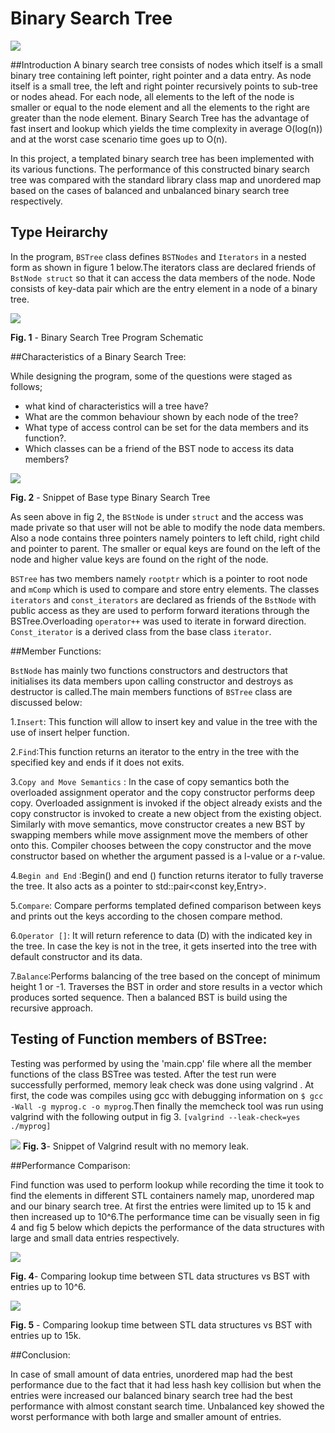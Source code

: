 # Binary Search Tree

![](Figures/BST_PIC.png )


##Introduction
A binary search tree consists of nodes which itself is a small binary tree
containing left pointer, right pointer and a data entry. As node itself is a
small tree, the left and right pointer recursively points to sub-tree or nodes
ahead. For each node, all elements to the left of the node is smaller or equal
to the node element and all the elements to the right are greater than the node
element. Binary Search Tree has the advantage of fast insert and lookup which
yields the time complexity in average O(log(n)) and at the worst case scenario
time goes up to O(n).

In this project, a templated binary  search tree has been implemented with its
various functions. The performance of this constructed binary search tree was
compared with the standard library class map and unordered map based on the
cases of balanced and unbalanced binary search tree respectively.

## Type Heirarchy

In the program, `BSTree` class defines `BSTNodes` and `Iterators` in a nested
form as shown in figure 1 below.The iterators class are declared friends of
`BstNode struct` so that it can access the data members of the node. Node
consists of key-data pair which are the entry element in a node of a binary
tree.

![](Figures/Heirarchy.png )

 **Fig. 1** - Binary Search Tree Program Schematic

##Characteristics of a Binary Search Tree:

While designing  the program, some of the questions were staged as follows;
- what kind of characteristics will a tree have?
- What are the common behaviour shown by each node of the tree?
- What type of access control can be set for the data members  and its function?.
- Which classes can be a friend of the BST node to access its data members?

![](Figures/code_snippet.png )


 **Fig. 2** - Snippet of Base type Binary Search Tree

As seen above in fig 2, the `BStNode` is under `struct` and the access was made
private so that user will not be able to modify the node data members. Also a
node contains three pointers namely pointers to left child, right child and
pointer to parent. The smaller or equal keys are found on the left of the node
and higher value keys are found on the right of the node.

`BSTree` has two members namely `rootptr` which is a pointer to root node and `mComp` which is used to compare and store entry elements. The classes `iterators` and `const_iterators` are declared as friends of the `BstNode` with public access as they are used to perform forward iterations through the BSTree.Overloading `operator++` was used to iterate in forward direction. `Const_iterator` is a derived class from the base class `iterator`.

##Member Functions:

`BstNode` has mainly two functions constructors and destructors that initialises its data members upon calling constructor and destroys as destructor is called.The main members functions of `BSTree` class are discussed below:

1.`Insert`: This function will allow to insert key and value in the tree with the use of insert helper function.

2.`Find`:This function returns an iterator to the entry in the tree with the specified key and ends if it does not exits.

3.`Copy and Move Semantics` : In the case of copy semantics both the overloaded assignment operator and the copy constructor performs deep copy. Overloaded assignment is invoked if the object already exists and the copy constructor is invoked to create a new object from the existing object. Similarly with move semantics, move constructor creates a new BST by swapping members while move assignment move the members of other onto this. Compiler chooses between the copy constructor and the move constructor based on whether the argument passed is a l-value or a r-value.

4.`Begin and End` :Begin() and end () function returns iterator to fully traverse the tree. It also acts as a pointer to std::pair<const key,Entry>.

5.`Compare`: Compare performs templated defined comparison between keys and prints out the keys according to the chosen compare method.

6.`Operator []`: It will return reference to data (D) with the indicated key in the tree. In case the key is not in the tree, it gets inserted into the tree with default constructor and its data.

7.`Balance`:Performs balancing of the tree based on the concept of minimum height 1 or -1. Traverses the BST in order and store  results in a vector which produces sorted sequence. Then a balanced BST is build using the recursive approach.

## Testing of Function members of BSTree:

Testing was performed by using the 'main.cpp' file where all the member functions of the class BSTree was tested. After the test run were successfully performed, memory leak check was done using valgrind .
At first, the code was compiles using gcc with debugging information on `$ gcc -Wall -g myprog.c -o myprog`.Then finally the memcheck tool was run using valgrind with the following output in fig 3. `[valgrind --leak-check=yes ./myprog]`

![](Figures/valgrind.png)
**Fig. 3**- Snippet of Valgrind result with no memory leak.

##Performance Comparison:

 Find function was used to perform lookup while recording the time it took to
 find the elements in different STL containers namely map, unordered map and our
 binary search tree. At first the entries were limited up to 15 k and then increased
 up to 10^6.The performance time can be visually seen in fig 4 and fig 5 below
 which depicts the performance of the data structures with large and small data
 entries respectively.

![](Figures/Large_entry.png)

**Fig. 4**- Comparing lookup time between STL data structures vs BST with entries up to 10^6.



![](Figures/Small_Entries.png )

**Fig. 5** - Comparing lookup time between STL data structures vs BST with entries up to 15k.





 ##Conclusion:

 In case of small amount of data entries, unordered map had the best performance
 due to the fact that it had less hash key collision but when the entries
 were increased our balanced binary search tree had the best performance with almost
 constant search time. Unbalanced key showed the worst performance with both large
 and smaller amount of entries.
